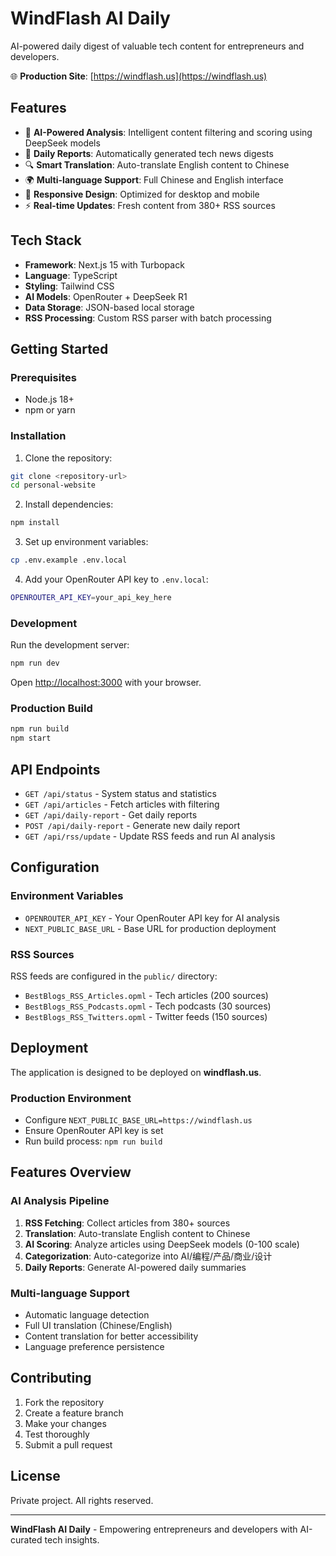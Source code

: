 # WindFlash AI Daily

AI-powered daily digest of valuable tech content for entrepreneurs and developers.

🌐 **Production Site**: [https://windflash.us](https://windflash.us)

## Features

- 🤖 **AI-Powered Analysis**: Intelligent content filtering and scoring using DeepSeek models
- 📰 **Daily Reports**: Automatically generated tech news digests
- 🔍 **Smart Translation**: Auto-translate English content to Chinese
- 🌍 **Multi-language Support**: Full Chinese and English interface
- 📱 **Responsive Design**: Optimized for desktop and mobile
- ⚡ **Real-time Updates**: Fresh content from 380+ RSS sources

## Tech Stack

- **Framework**: Next.js 15 with Turbopack
- **Language**: TypeScript
- **Styling**: Tailwind CSS
- **AI Models**: OpenRouter + DeepSeek R1
- **Data Storage**: JSON-based local storage
- **RSS Processing**: Custom RSS parser with batch processing

## Getting Started

### Prerequisites

- Node.js 18+ 
- npm or yarn

### Installation

1. Clone the repository:
```bash
git clone <repository-url>
cd personal-website
```

2. Install dependencies:
```bash
npm install
```

3. Set up environment variables:
```bash
cp .env.example .env.local
```

4. Add your OpenRouter API key to `.env.local`:
```bash
OPENROUTER_API_KEY=your_api_key_here
```

### Development

Run the development server:
```bash
npm run dev
```

Open [http://localhost:3000](http://localhost:3000) with your browser.

### Production Build

```bash
npm run build
npm start
```

## API Endpoints

- `GET /api/status` - System status and statistics
- `GET /api/articles` - Fetch articles with filtering
- `GET /api/daily-report` - Get daily reports
- `POST /api/daily-report` - Generate new daily report
- `GET /api/rss/update` - Update RSS feeds and run AI analysis

## Configuration

### Environment Variables

- `OPENROUTER_API_KEY` - Your OpenRouter API key for AI analysis
- `NEXT_PUBLIC_BASE_URL` - Base URL for production deployment

### RSS Sources

RSS feeds are configured in the `public/` directory:
- `BestBlogs_RSS_Articles.opml` - Tech articles (200 sources)
- `BestBlogs_RSS_Podcasts.opml` - Tech podcasts (30 sources)  
- `BestBlogs_RSS_Twitters.opml` - Twitter feeds (150 sources)

## Deployment

The application is designed to be deployed on **windflash.us**. 

### Production Environment

- Configure `NEXT_PUBLIC_BASE_URL=https://windflash.us`
- Ensure OpenRouter API key is set
- Run build process: `npm run build`

## Features Overview

### AI Analysis Pipeline
1. **RSS Fetching**: Collect articles from 380+ sources
2. **Translation**: Auto-translate English content to Chinese
3. **AI Scoring**: Analyze articles using DeepSeek models (0-100 scale)
4. **Categorization**: Auto-categorize into AI/编程/产品/商业/设计
5. **Daily Reports**: Generate AI-powered daily summaries

### Multi-language Support
- Automatic language detection
- Full UI translation (Chinese/English)
- Content translation for better accessibility
- Language preference persistence

## Contributing

1. Fork the repository
2. Create a feature branch
3. Make your changes
4. Test thoroughly
5. Submit a pull request

## License

Private project. All rights reserved.

---

**WindFlash AI Daily** - Empowering entrepreneurs and developers with AI-curated tech insights.